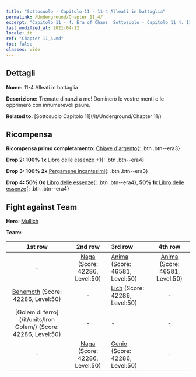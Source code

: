 ```yaml
---
title: "Sottosuolo - Capitolo 11 - 11-4 Alleati in battaglia"
permalink: /Underground/Chapter 11_4/
excerpt: "Capitolo 11 - 4. Era of Chaos  Sottosuolo - Capitolo 11_4. 11-4 Alleati in battaglia"
last_modified_at: 2021-04-12
locale: it
ref: "Chapter 11_4.md"
toc: false
classes: wide
---
```


## Dettagli

 **Nome:** 11-4 Alleati in battaglia

 **Descrizione:** Tremate dinanzi a me! Dominerò le vostre menti e le opprimerò con innumerevoli paure.

 **Related to:** [Sottosuolo Capitolo 11](/it/Underground/Chapter 11/)

## Ricompensa

 **Ricompensa primo completamento:** [Chiave d'argento](/it/Items/con_693/){: .btn .btn--era3}

 **Drop 2:** **100% 1x** [Libro delle essenze +1](/it/Items/mat_46/){: .btn .btn--era4}

 **Drop 3:** **100% 2x** [Pergamene incantesimi](/it/Items/con_694/){: .btn .btn--era3}

 **Drop 4:** **50% 0x** [Libro delle essenze](/it/Items/mat_39/){: .btn .btn--era4}, **50% 1x** [Libro delle essenze](/it/Items/mat_39/){: .btn .btn--era4}


## Fight against Team
 **Hero:** [Mullich](/it/heroes/Mullich/)

 **Team:**


  | 1st row | 2nd row | 3rd row | 4th row |
  |:----:|:----:|:----|:----:|
  | - | [Naga](/it/units/Naga/) (Score: 42286, Level:50)  | [Anima](/it/units/Wight/) (Score: 46581, Level:50)  | [Anima](/it/units/Wight/) (Score: 46581, Level:50)  |
  | [Behemoth](/it/units/Behemoth/) (Score: 42286, Level:50)  | - | [Lich](/it/units/Lich/) (Score: 42286, Level:50)  | - |
  | [Golem di ferro](/it/units/Iron Golem/) (Score: 42286, Level:50)  | - | - | - |
  | - | [Naga](/it/units/Naga/) (Score: 42286, Level:50)  | [Genio](/it/units/Genie/) (Score: 42286, Level:50)  | - |


